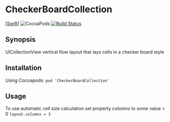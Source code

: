 # CheckerBoardCollection

[[Swift](https://img.shields.io/badge/Swift-3.0-F16D39.svg?style=flat)]
![CocoaPods](https://img.shields.io/cocoapods/v/SwiftyJSON.svg)
[![Build Status](https://travis-ci.org/Yaro812/CheckerBoardCollection.svg?branch=master)](https://travis-ci.org/Yaro812/CheckerBoardCollection)

## Synopsis

UICollectionView vertical flow layout that lays cells in a checker board style

## Installation

Using Cocoapods: 
`pod 'CheckerBoardCollection'`

## Usage

To use automatic cell size calculation set property _columns_ to some value > 0
`layout.columns = 3`
